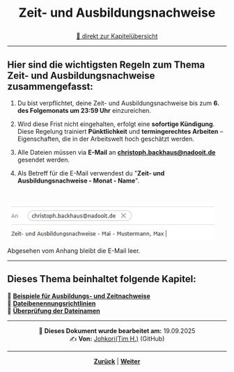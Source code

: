 # <p align="center">Zeit- und Ausbildungsnachweise</p>

<p align="center">
<a href="#dieses-thema-beinhaltet-folgende-kapitel">🚀 direkt zur Kapitelübersicht</a>
</p>

---

## Hier sind die wichtigsten Regeln zum Thema Zeit- und Ausbildungsnachweise zusammengefasst:

1. Du bist verpflichtet, deine Zeit- und Ausbildungsnachweise bis zum **6. des Folgemonats um 23:59 Uhr** einzureichen.

2. Wird diese Frist nicht eingehalten, erfolgt eine **sofortige Kündigung**.
   Diese Regelung trainiert **Pünktlichkeit** und **termingerechtes Arbeiten** – Eigenschaften, die in der Arbeitswelt hoch geschätzt werden.

3. Alle Dateien müssen via **E-Mail** an [**christoph.backhaus@nadooit.de**](mailto:christoph.backhaus@nadooit.de) gesendet werden.

4. Als Betreff für die E-Mail verwendest du "**Zeit- und Ausbildungsnachweise - Monat - Name**".

<br>

![alt text](image-2.png)



Abgesehen vom Anhang bleibt die E-Mail leer.

---

**Dieses Thema beinhaltet folgende Kapitel:**
---

🔹 [**Beispiele für Ausbildungs- und Zeitnachweise**](/docs/01-organisation/02-zeit_und_ausbildungsnachweise/01-beispiele/README.md) </br>
🔹 [**Dateibenennungsrichtlinien**](/docs/01-organisation/02-zeit_und_ausbildungsnachweise/02-dateibenennung/README.md) </br>
🔹 [**Überprüfung der Dateinamen**](/docs/01-organisation/02-zeit_und_ausbildungsnachweise/03-ueberpruefung/README.md) </br>

---

<p align="center">
📅 <strong>Dieses Dokument wurde bearbeitet am:</strong> 19.09.2025
<br>
✍️ <strong>Von:</strong> <a href="https://github.com/johkori">Johkori(Tim H.)</a> (GitHub)
</p>

---

<p align="center">
<a href="/docs/01-organisation/01-zeiterfassung/README.md"><strong>Zurück</strong></a> | 
<a href="/docs/01-organisation/02-zeit_und_ausbildungsnachweise/01-beispiele/README.md"><strong>Weiter</strong></a>
</p>
